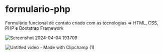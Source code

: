 # formulario-php
Formulário funcional de contato criado com as tecnologias => HTML, CSS, PHP e Bootstrap Framework

![Screenshot 2024-04-04 193709](https://github.com/guilhermedospassos/formulario-php/assets/129219826/c59c44a4-12f0-495a-a631-c398e2cc911f)

![Untitled video - Made with Clipchamp (1)](https://github.com/guilhermedospassos/formulario-php/assets/129219826/18a1ab3c-deba-475b-8db0-8ffcf6449147)
